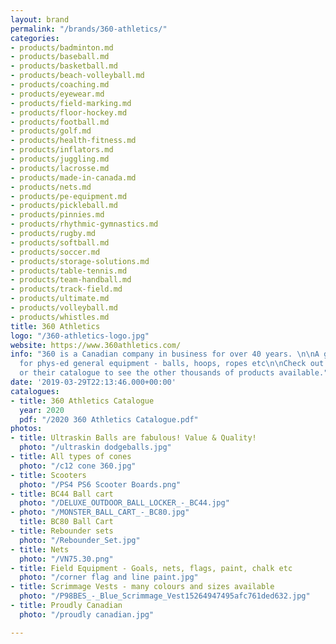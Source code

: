 ```yaml
---
layout: brand
permalink: "/brands/360-athletics/"
categories:
- products/badminton.md
- products/baseball.md
- products/basketball.md
- products/beach-volleyball.md
- products/coaching.md
- products/eyewear.md
- products/field-marking.md
- products/floor-hockey.md
- products/football.md
- products/golf.md
- products/health-fitness.md
- products/inflators.md
- products/juggling.md
- products/lacrosse.md
- products/made-in-canada.md
- products/nets.md
- products/pe-equipment.md
- products/pickleball.md
- products/pinnies.md
- products/rhythmic-gymnastics.md
- products/rugby.md
- products/softball.md
- products/soccer.md
- products/storage-solutions.md
- products/table-tennis.md
- products/team-handball.md
- products/track-field.md
- products/ultimate.md
- products/volleyball.md
- products/whistles.md
title: 360 Athletics
logo: "/360-athletics-logo.jpg"
website: https://www.360athletics.com/
info: "360 is a Canadian company in business for over 40 years. \n\nA great supplier
  for phys-ed general equipment - balls, hoops, ropes etc\n\nCheck out the website
  or their catalogue to see the other thousands of products available."
date: '2019-03-29T22:13:46.000+00:00'
catalogues:
- title: 360 Athletics Catalogue
  year: 2020
  pdf: "/2020 360 Athletics Catalogue.pdf"
photos:
- title: Ultraskin Balls are fabulous! Value & Quality!
  photo: "/ultraskin dodgeballs.jpg"
- title: All types of cones
  photo: "/c12 cone 360.jpg"
- title: Scooters
  photo: "/PS4 PS6 Scooter Boards.png"
- title: BC44 Ball cart
  photo: "/DELUXE_OUTDOOR_BALL_LOCKER_-_BC44.jpg"
- photo: "/MONSTER_BALL_CART_-_BC80.jpg"
  title: BC80 Ball Cart
- title: Rebounder sets
  photo: "/Rebounder_Set.jpg"
- title: Nets
  photo: "/VN75.30.png"
- title: Field Equipment - Goals, nets, flags, paint, chalk etc
  photo: "/corner flag and line paint.jpg"
- title: Scrimmage Vests - many colours and sizes available
  photo: "/P98BES_-_Blue_Scrimmage_Vest15264947495afc761ded632.jpg"
- title: Proudly Canadian
  photo: "/proudly canadian.jpg"

---
```

